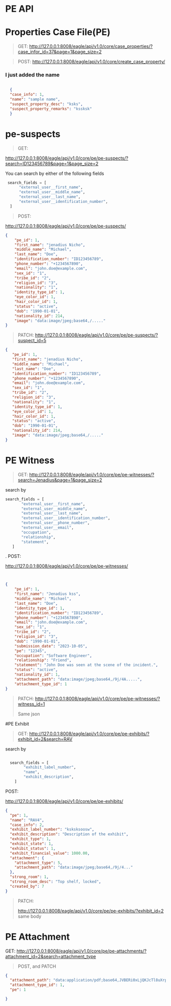 # PE API

# Properties Case File(PE)
  > GET:
  http://127.0.0.1:8008/eagle/api/v1.0/core/case_properties/?case_infor_id=37&page=1&page_size=2

  > POST:
  http://127.0.0.1:8008/eagle/api/v1.0/core/create_case_property/
> 
  ### I just added the name
  
  ```json

    {
    "case_info": 1,
    "name": "sample name",
    "suspect_property_desc": "ksks",
    "suspect_property_remarks": "kssksk"
    }
```
# pe-suspects
> GET:
> 
  http://127.0.0.1:8008/eagle/api/v1.0/core/pe/pe-suspects/?search=ID123456789&page=1&page_size=2

  You can search by either of the following fields
  ```python
   search_fields = [
        "external_user__first_name",
        "external_user__middle_name",
        "external_user__last_name",
        "external_user__identification_number",
    ]


```
  

>POST:
>
http://127.0.0.1:8008/eagle/api/v1.0/core/pe/pe-suspects/
```json
{
    "pe_id": 1,
    "first_name": "jenadius Nicho",
    "middle_name": "Michael",
    "last_name": "Doe",
    "identification_number": "ID123456789",
    "phone_number": "+1234567890",
    "email": "john.doe@example.com",
    "sex_id": "1",
    "tribe_id": "2",
    "religion_id": "3",
    "nationality": "1",
    "identity_type_id": 1,
    "eye_color_id": 1,
    "hair_color_id": 1,
    "status": "active",
    "dob": "1990-01-01",
    "nationality_id": 214,
    "image": "data:image/jpeg;base64,/....."
}


```


> PATCH: 
  http://127.0.0.1:8008/eagle/api/v1.0/core/pe/pe-suspects/?suspect_id=5
>

 ```json
{
    "pe_id": 1,
    "first_name": "jenadius Nicho",
    "middle_name": "Michael",
    "last_name": "Doe",
    "identification_number": "ID123456789",
    "phone_number": "+1234567890",
    "email": "john.doe@example.com",
    "sex_id": "1",
    "tribe_id": "2",
    "religion_id": "3",
    "nationality": "1",
    "identity_type_id": 1,
    "eye_color_id": 1,
    "hair_color_id": 1,
    "status": "active",
    "dob": "1990-01-01",
    "nationality_id": 214,
    "image": "data:image/jpeg;base64,/....."
}
 ```


# PE Witness
> GET:
 http://127.0.0.1:8008/eagle/api/v1.0/core/pe/pe-witnesses/?search=Jenadius&page=1&page_size=2
>
> 
 search by 
 ```python
search_fields = [
        "external_user__first_name",
        "external_user__middle_name",
        "external_user__last_name",
        "external_user__identification_number",
        "external_user__phone_number",
        "external_user__email",
        "occupation",
        "relationship",
        "statement",
    ]
```

. POST:

 http://127.0.0.1:8008/eagle/api/v1.0/core/pe/pe-witnesses/


```json


{
    "pe_id": 1,
    "first_name": "Jenadius kss",
    "middle_name": "Michael",
    "last_name": "Doe",
    "identity_type_id": 1,
    "identification_number": "ID123456789",
    "phone_number": "+1234567890",
    "email": "john.doe@example.com",
    "sex_id": "1",
    "tribe_id": "2",
    "religion_id": "3",
    "dob": "1990-01-01",
    "submission_date": "2023-10-05",
    "pe": "12345",
    "occupation": "Software Engineer",
    "relationship": "Friend",
    "statement": "John Doe was seen at the scene of the incident.",
    "status": "active",
    "nationality_id": 1,
    "attachment_path": "data:image/jpeg;base64,/9j/4A.....",
    "attachment_type_id": 1
}


```

> PATCH:
http://127.0.0.1:8008/eagle/api/v1.0/core/pe/pe-witnesses/?witness_id=1
>
> Same json

#PE Exhibit

> GET:
http://127.0.0.1:8008/eagle/api/v1.0/core/pe/pe-exhibits/?exhibit_id=2&search=RAV
>

search by

```python

  search_fields = [
        "exhibit_label_number",
        "name",
        "exhibit_description",
    ]
```

POST:

http://127.0.0.1:8008/eagle/api/v1.0/core/pe/pe-exhibits/

```json
{
  "pe": 1,
  "name": "RAV4",
  "case_info": 2,
  "exhibit_label_number": "ksksksoosw",
  "exhibit_description": "Description of the exhibit",
  "exhibit_type": 1,
  "exhibit_state": 1,
  "exhibit_status": 1,
  "exhibit_financial_value": 1000.00,
  "attachment": {
    "attachment_type": 5,
    "attachment_path": "data:image/jpeg;base64,/9j/4..."
  },
  "strong_room": 1,
  "strong_room_desc": "Top shelf, locked",
  "created_by": 7
}
```

>PATCH:
>
>http://127.0.0.1:8008/eagle/api/v1.0/core/pe/pe-exhibits/?exhibit_id=2
> same body

# PE Attachment

GET: http://127.0.0.1:8008/eagle/api/v1.0/core/pe/pe-attachments/?attachment_id=2&search=attachment_type

> POST, and PATCH
```json
{
  "attachment_path": "data:application/pdf;base64,JVBERi0xLjQKJcTl8uXrp/Og0MTGCjEgMCBvYmoKPDwvTGluZWFyaXplZCAxL0wgMTEzODQvTyAyL0UgMTA1MTIvTiAxL1QgMTEyNTg+PgplbmRvYmoK...", 
  "attachment_type_id": 1,
  "pe": 1         

}
```












  
